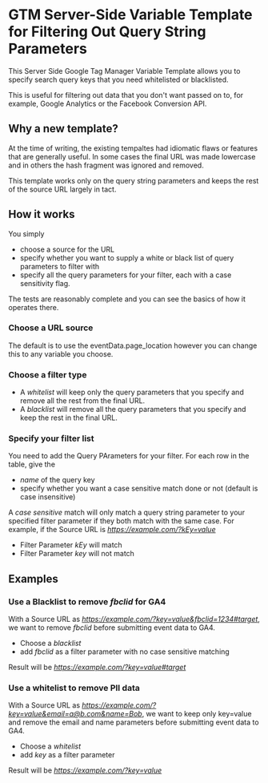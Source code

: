 # GTM Server-Side Variable Template for Filtering Out Query String Parameters
This Server Side Google Tag Manager Variable Template allows you to specify search query keys that you need whitelisted or blacklisted.

This is useful for filtering out data that you don't want passed on to, for example, Google Analytics or the Facebook Conversion API.

## Why a new template?
At the time of writing, the existing tempaltes had idiomatic flaws or features that are generally useful. In some cases the final URL was made lowercase and in others the hash fragment was ignored and removed.

This template works only on the query string parameters and keeps the rest of the source URL largely in tact.

## How it works
You simply
- choose a source for the URL
- specify whether you want to supply a white or black list of query parameters to filter with
- specify all the query parameters for your filter, each with a case sensitivity flag.

The tests are reasonably complete and you can see the basics of how it operates there.

### Choose a URL source
The default is to use the eventData.page_location however you can change this to any variable you choose.

### Choose a filter type
- A _whitelist_ will keep only the query parameters that you specify and remove all the rest from the final URL.
- A _blacklist_ will remove all the query parameters that you specify and keep the rest in the final URL.

### Specify your filter list
You need to add the Query PArameters for your filter. For each row in the table, give the
- _name_ of the query key
- specify whether you want a case sensitive match done or not (default is case insensitive)

A _case sensitive_ match will only match a query string parameter to your specified filter parameter if they both match with the same case. For example, if the Source URL is _https://example.com/?kEy=value_
- Filter Parameter _kEy_ will match
- Filter Parameter _key_ will not match

## Examples
### Use a Blacklist to remove _fbclid_ for GA4
With a Source URL as _https://example.com/?key=value&fbclid=1234#target_, we want to remove _fbclid_ before submitting event data to GA4.
- Choose a _blacklist_
- add _fbclid_ as a filter parameter with no case sensitive matching

Result will be _https://example.com/?key=value#target_

### Use a whitelist to remove PII data
With a Source URL as _https://example.com/?key=value&email=a@b.com&name=Bob_, we want to keep only key=value and remove the email and name parameters before submitting event data to GA4.
- Choose a _whitelist_
- add _key_ as a filter parameter

Result will be _https://example.com/?key=value_
